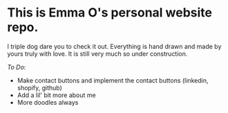 # This is Emma O's personal website repo.

I triple dog dare you to check it out.
Everything is hand drawn and made by yours truly with love.
It is still very much so under construction.

*To Do:*
- Make contact buttons and implement the contact buttons (linkedin, shopify, github)
- Add a lil' bit more about me
- More doodles always

